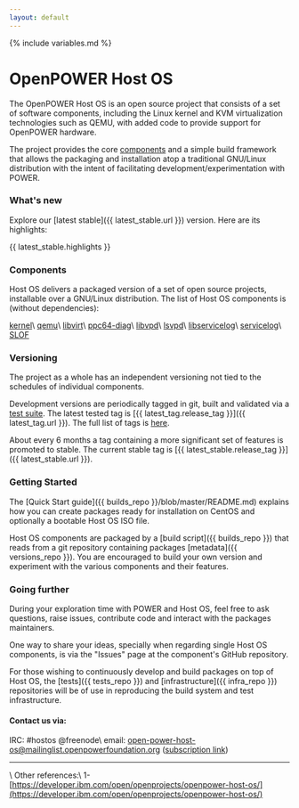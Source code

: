 ```yaml
---
layout: default
---
```

{% include variables.md %}

# OpenPOWER Host OS

The OpenPOWER Host OS is an open source project that consists of a set
of software components, including the Linux kernel and KVM
virtualization technologies such as QEMU, with added code to provide
support for OpenPOWER hardware.

The project provides the core [components](#components) and a simple
build framework that allows the packaging and installation atop a
traditional GNU/Linux distribution with the intent of facilitating
development/experimentation with POWER.


### What's new

Explore our [latest stable]({{ latest_stable.url }}) version. Here are its highlights:

{{ latest_stable.highlights }}


### Components

Host OS delivers a packaged version of a set of open source projects,
installable over a GNU/Linux distribution. The list of Host OS
components is (without dependencies):

[kernel](https://github.com/open-power-host-os/linux.git)\\
[qemu](https://github.com/open-power-host-os/qemu.git)\\
[libvirt](https://github.com/open-power-host-os/libvirt.git)\\
[ppc64-diag](https://github.com/open-power-host-os/ppc64-diag.git)\\
[libvpd](https://github.com/open-power-host-os/libvpd.git)\\
[lsvpd](https://github.com/open-power-host-os/lsvpd.git)\\
[libservicelog](https://github.com/open-power-host-os/libservicelog.git)\\
[servicelog](https://github.com/open-power-host-os/servicelog.git)\\
[SLOF ](https://github.com/open-power-host-os/slof.git)


### Versioning

The project as a whole has an independent versioning not tied to the
schedules of individual components.

Development versions are periodically tagged in git, built and
validated via a [test
suite](https://github.com/open-power-host-os/tests). The latest tested
tag is [{{ latest_tag.release_tag }}]({{ latest_tag.url }}). The full
list of tags is [here](/tags).

About every 6 months a tag containing a more significant set of
features is promoted to stable. The current stable tag is [{{
latest_stable.release_tag }}]({{ latest_stable.url }}).


### Getting Started

The [Quick Start guide]({{ builds_repo }}/blob/master/README.md) explains how you
can create packages ready for installation on CentOS and optionally a
bootable Host OS ISO file.

Host OS components are packaged by a [build script]({{ builds_repo }})
that reads from a git repository containing packages [metadata]({{
versions_repo }}). You are encouraged to build your own version and
experiment with the various components and their features.


### Going further

During your exploration time with POWER and Host OS, feel free to ask
questions, raise issues, contribute code and interact with the
packages maintainers.

One way to share your ideas, specially when regarding single Host OS
components, is via the "Issues" page at the component's GitHub
repository.

For those wishing to continuously develop and build packages on top of
Host OS, the [tests]({{ tests_repo }}) and [infrastructure]({{
infra_repo }}) repositories will be of use in reproducing the build
system and test infrastructure.


#### Contact us via:

IRC: #hostos @freenode\\
email:
[open-power-host-os@mailinglist.openpowerfoundation.org](mailto:open-power-host-os@mailinglist.openpowerfoundation.org)
([subscription link](http://lists.mailinglist.openpowerfoundation.org/mailman/listinfo/open-power-host-os))

---
\\
Other references:\\
1- [https://developer.ibm.com/open/openprojects/openpower-host-os/](https://developer.ibm.com/open/openprojects/openpower-host-os/)
